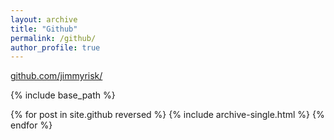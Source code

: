 ```yaml
---
layout: archive
title: "Github"
permalink: /github/
author_profile: true
---
```


[github.com/jimmyrisk/](https://github.com/jimmyrisk/)

{% include base_path %}

{% for post in site.github reversed %}
  {% include archive-single.html %}
{% endfor %}

